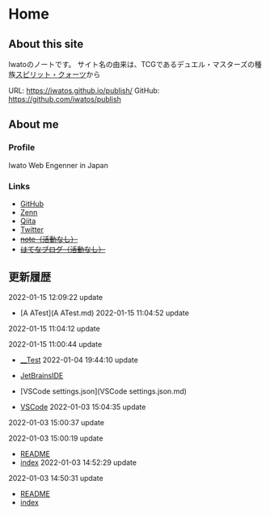 # Home
## About this site
Iwatoのノートです。
サイト名の由来は、TCGであるデュエル・マスターズの種族[スピリット・クォーツ](https://www.google.com/search?q=%E3%83%87%E3%83%A5%E3%82%A8%E3%83%AB%E3%83%BB%E3%83%9E%E3%82%B9%E3%82%BF%E3%83%BC%E3%82%BA%E3%80%80%E3%82%B9%E3%83%94%E3%83%AA%E3%83%83%E3%83%88%E3%83%BB%E3%82%AF%E3%82%A9%E3%83%BC%E3%83%84&hl=ja&sxsrf=AOaemvJiCW_CNNVWV2_Hj0Xfsg2Dit0pVQ:1641188776064&source=lnms&tbm=isch&sa=X&ved=2ahUKEwj4pIbQ8JT1AhXfyYsBHcQgByEQ_AUoAnoECAEQBA&cshid=1641188802717554&biw=1455&bih=735&dpr=2.2)から

URL: https://iwatos.github.io/publish/
GitHub: https://github.com/iwatos/publish

## About me
### Profile
Iwato
Web Engenner in Japan

###  Links
- [GitHub](https://github.com/iwatos)
- [Zenn](https://zenn.dev/iwatos)
- [Qiita](https://qiita.com/iwato)
- [Twitter](https://twitter.com/IwatoS2)
- ~~[note（活動なし）](https://note.com/iwato_s)~~
- ~~[はてなブログ（活動なし）](https://iwato.hatenablog.com/)~~

## 更新履歴
 2022-01-15 12:09:22 update

* [A ATest](A ATest.md)
 2022-01-15 11:04:52 update

 2022-01-15 11:04:12 update

 2022-01-15 11:00:44 update

* [__Test](__Test.md)
 2022-01-04 19:44:10 update

* [JetBrainsIDE](JetBrainsIDE.md)
* [VSCode settings.json](VSCode settings.json.md)
* [VSCode](VSCode.md)
 2022-01-03 15:04:35 update

 2022-01-03 15:00:37 update

 2022-01-03 15:00:19 update

* [README](README.md)
* [index](index.md)
 2022-01-03 14:52:29 update

 2022-01-03 14:50:31 update

* [README](README.md)
* [index](index.md)